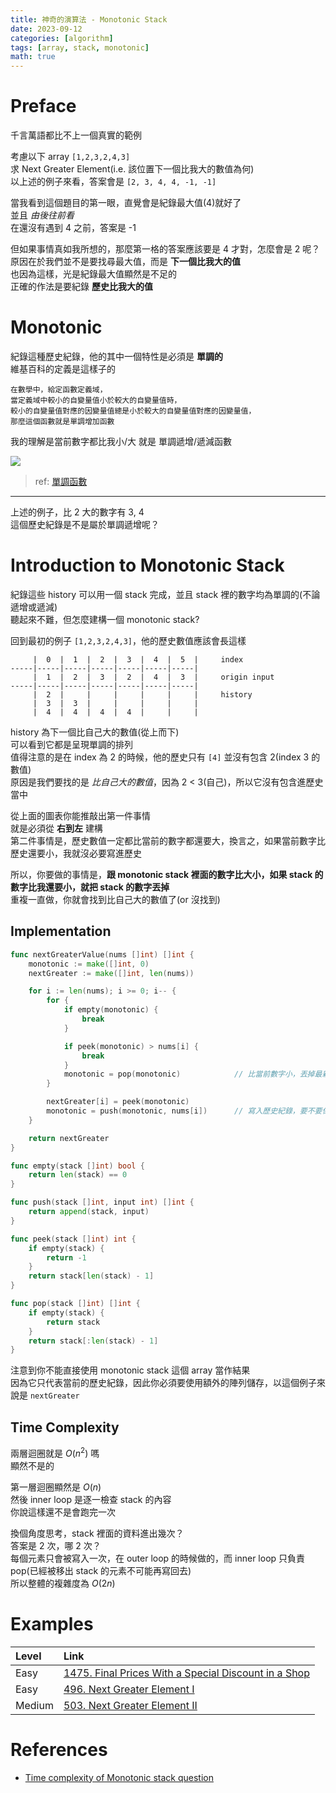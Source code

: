 ```yaml
---
title: 神奇的演算法 - Monotonic Stack
date: 2023-09-12
categories: [algorithm]
tags: [array, stack, monotonic]
math: true
---
```


# Preface
千言萬語都比不上一個真實的範例

考慮以下 array `[1,2,3,2,4,3]`\
求 Next Greater Element(i.e. 該位置下一個比我大的數值為何)\
以上述的例子來看，答案會是 `[2, 3, 4, 4, -1, -1]`

當我看到這個題目的第一眼，直覺會是紀錄最大值(4)就好了\
並且 *由後往前看*\
在還沒有遇到 4 之前，答案是 -1

但如果事情真如我所想的，那麼第一格的答案應該要是 4 才對，怎麼會是 2 呢？\
原因在於我們並不是要找尋最大值，而是 **下一個比我大的值**\
也因為這樣，光是紀錄最大值顯然是不足的\
正確的作法是要紀錄 **歷史比我大的值**

# Monotonic
紀錄這種歷史紀錄，他的其中一個特性是必須是 **單調的**\
維基百科的定義是這樣子的

```
在數學中，給定函數定義域，
當定義域中較小的自變量值小於較大的自變量值時，
較小的自變量值對應的因變量值總是小於較大的自變量值對應的因變量值，
那麼這個函數就是單調增加函數
```

我的理解是當前數字都比我小/大 就是 單調遞增/遞減函數

![](https://upload.wikimedia.org/wikipedia/commons/thumb/3/32/Monotonicity_example1.png/330px-Monotonicity_example1.png)
> ref: [單調函數](https://zh.wikipedia.org/zh-tw/%E5%8D%95%E8%B0%83%E5%87%BD%E6%95%B0)

<hr>

上述的例子，比 2 大的數字有 3, 4\
這個歷史紀錄是不是屬於單調遞增呢？

# Introduction to Monotonic Stack
紀錄這些 history 可以用一個 stack 完成，並且 stack 裡的數字均為單調的(不論遞增或遞減)\
聽起來不難，但怎麼建構一個 monotonic stack?

回到最初的例子 `[1,2,3,2,4,3]`，他的歷史數值應該會長這樣
```
     |  0  |  1  |  2  |  3  |  4  |  5  |     index
-----|-----|-----|-----|-----|-----|-----|
     |  1  |  2  |  3  |  2  |  4  |  3  |     origin input
-----|-----|-----|-----|-----|-----|-----|
     |  2  |     |     |     |     |     |     history
     |  3  |  3  |     |     |     |     |
     |  4  |  4  |  4  |  4  |     |     |
```

history 為下一個比自己大的數值(從上而下)\
可以看到它都是呈現單調的排列\
值得注意的是在 index 為 2 的時候，他的歷史只有 `[4]` 並沒有包含 2(index 3 的數值)\
原因是我們要找的是 *比自己大的數值*，因為 2 < 3(自己)，所以它沒有包含進歷史當中

從上面的圖表你能推敲出第一件事情\
就是必須從 **右到左** 建構\
第二件事情是，歷史數值一定都比當前的數字都還要大，換言之，如果當前數字比歷史還要小，我就沒必要寫進歷史

所以，你要做的事情是，**跟 monotonic stack 裡面的數字比大小，如果 stack 的數字比我還要小，就把 stack 的數字丟掉**\
重複一直做，你就會找到比自己大的數值了(or 沒找到)

## Implementation
```go
func nextGreaterValue(nums []int) []int {
    monotonic := make([]int, 0)
    nextGreater := make([]int, len(nums))

    for i := len(nums); i >= 0; i-- {
        for {
            if empty(monotonic) {
                break
            }

            if peek(monotonic) > nums[i] {
                break
            }
            monotonic = pop(monotonic)            // 比當前數字小，丟掉最新一筆歷史紀錄
        }

        nextGreater[i] = peek(monotonic)
        monotonic = push(monotonic, nums[i])      // 寫入歷史紀錄，要不要保留由 inner loop 決定
    }

    return nextGreater
}

func empty(stack []int) bool {
    return len(stack) == 0
}

func push(stack []int, input int) []int {
    return append(stack, input)
}

func peek(stack []int) int {
    if empty(stack) {
        return -1
    }
    return stack[len(stack) - 1]
}

func pop(stack []int) []int {
    if empty(stack) {
        return stack
    }
    return stack[:len(stack) - 1]
}
```

注意到你不能直接使用 monotonic stack 這個 array 當作結果\
因為它只代表當前的歷史紀錄，因此你必須要使用額外的陣列儲存，以這個例子來說是 `nextGreater`

## Time Complexity
兩層迴圈就是 $O(n^2)$ 嗎\
顯然不是的

第一層迴圈顯然是 $O(n)$\
然後 inner loop 是逐一檢查 stack 的內容\
你說這樣還不是會跑完一次

換個角度思考，stack 裡面的資料進出幾次？\
答案是 2 次，哪 2 次？\
每個元素只會被寫入一次，在 outer loop 的時候做的，而 inner loop 只負責 pop(已經被移出 stack 的元素不可能再寫回去)\
所以整體的複雜度為 $O(2n)$

# Examples

|Level|Link|
|:--|:--|
|Easy|[1475. Final Prices With a Special Discount in a Shop](https://leetcode.com/problems/final-prices-with-a-special-discount-in-a-shop/)|
|Easy|[496. Next Greater Element I](https://leetcode.com/problems/next-greater-element-i/)|
|Medium|[503. Next Greater Element II](https://leetcode.com/problems/next-greater-element-ii/)|

# References
+ [Time complexity of Monotonic stack question](https://stackoverflow.com/questions/69494043/time-complexity-of-monotonic-stack-question)
